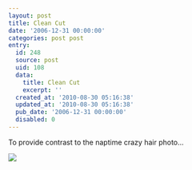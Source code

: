 ```yaml
---
layout: post
title: Clean Cut
date: '2006-12-31 00:00:00'
categories: post post
entry:
  id: 248
  source: post
  uid: 108
  data:
    title: Clean Cut
    excerpt: ''
  created_at: '2010-08-30 05:16:38'
  updated_at: '2010-08-30 05:16:38'
  pub_date: '2006-12-31 00:00:00'
  disabled: 0
---
```


To provide contrast to the naptime crazy hair photo...

<img src='/blog_images/marina_bath_15mos.jpg'>
